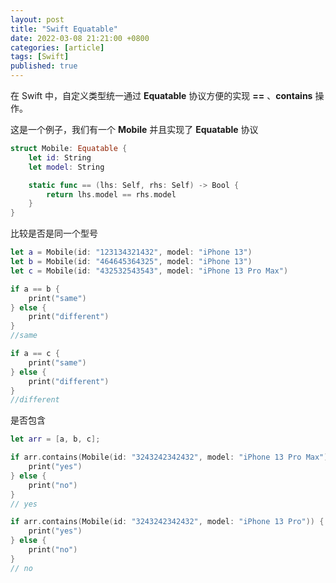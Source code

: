 ```yaml
---
layout: post
title: "Swift Equatable"
date: 2022-03-08 21:21:00 +0800
categories: [article]
tags: [Swift]
published: true
---
```


在 Swift 中，自定义类型统一通过  **Equatable** 协议方便的实现 **==** 、**contains** 操作。

这是一个例子，我们有一个 **Mobile** 并且实现了 **Equatable** 协议
```swift
struct Mobile: Equatable {
    let id: String
    let model: String

    static func == (lhs: Self, rhs: Self) -> Bool {
        return lhs.model == rhs.model
    }
}
```

比较是否是同一个型号
```swift
let a = Mobile(id: "123134321432", model: "iPhone 13")
let b = Mobile(id: "464645364325", model: "iPhone 13")
let c = Mobile(id: "432532543543", model: "iPhone 13 Pro Max")

if a == b {
    print("same")
} else {
    print("different")
}
//same

if a == c {
    print("same")
} else {
    print("different")
}
//different
```

是否包含
```swift
let arr = [a, b, c];

if arr.contains(Mobile(id: "3243242342432", model: "iPhone 13 Pro Max")) {
    print("yes")
} else {
    print("no")
}
// yes

if arr.contains(Mobile(id: "3243242342432", model: "iPhone 13 Pro")) {
    print("yes")
} else {
    print("no")
}
// no
```
